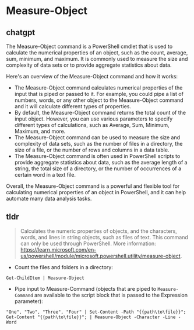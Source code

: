 # Measure-Object 
## chatgpt 
The Measure-Object command is a PowerShell cmdlet that is used to calculate the numerical properties of an object, such as the count, average, sum, minimum, and maximum. It is commonly used to measure the size and complexity of data sets or to provide aggregate statistics about data.

Here's an overview of the Measure-Object command and how it works:

- The Measure-Object command calculates numerical properties of the input that is piped or passed to it. For example, you could pipe a list of numbers, words, or any other object to the Measure-Object command and it will calculate different types of properties.
- By default, the Measure-Object command returns the total count of the input object. However, you can use various parameters to specify different types of calculations, such as Average, Sum, Minimum, Maximum, and more.
- The Measure-Object command can be used to measure the size and complexity of data sets, such as the number of files in a directory, the size of a file, or the number of rows and columns in a data table.
- The Measure-Object command is often used in PowerShell scripts to provide aggregate statistics about data, such as the average length of a string, the total size of a directory, or the number of occurrences of a certain word in a text file.

Overall, the Measure-Object command is a powerful and flexible tool for calculating numerical properties of an object in PowerShell, and it can help automate many data analysis tasks. 

## tldr 
 
> Calculates the numeric properties of objects, and the characters, words, and lines in string objects, such as files of text.
> This command can only be used through PowerShell.
> More information: <https://learn.microsoft.com/en-us/powershell/module/microsoft.powershell.utility/measure-object>.

- Count the files and folders in a directory:

`Get-ChildItem | Measure-Object`

- Pipe input to Measure-Command (objects that are piped to `Measure-Command` are available to the script block that is passed to the Expression parameter):

`"One", "Two", "Three", "Four" | Set-Content -Path "{{path\to\file}}"; Get-Content "{{path\to\file}}"; | Measure-Object -Character -Line -Word`
